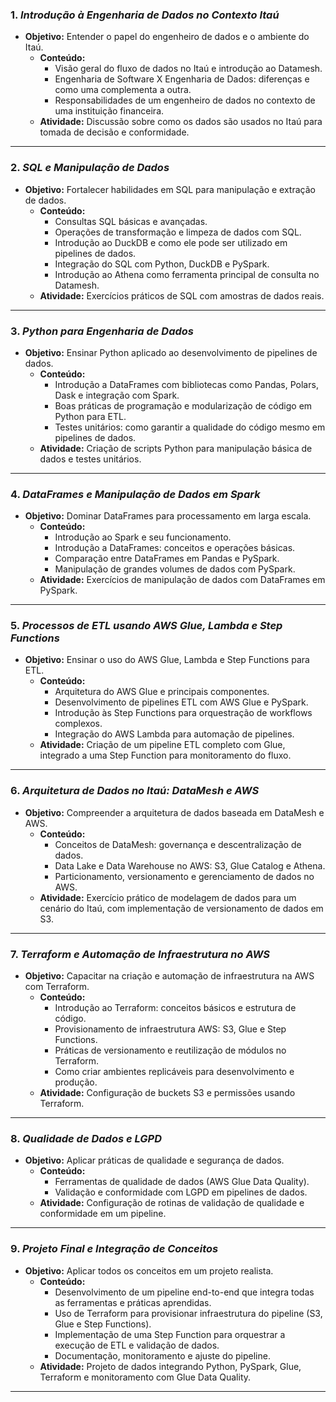 ### 1. *Introdução à Engenharia de Dados no Contexto Itaú*
- **Objetivo:** Entender o papel do engenheiro de dados e o ambiente do Itaú.
  - **Conteúdo:**
    - Visão geral do fluxo de dados no Itaú e introdução ao Datamesh.
    - Engenharia de Software X Engenharia de Dados: diferenças e como uma complementa a outra.
    - Responsabilidades de um engenheiro de dados no contexto de uma instituição financeira.
  - **Atividade:** Discussão sobre como os dados são usados no Itaú para tomada de decisão e conformidade.

---

### 2. *SQL e Manipulação de Dados*
- **Objetivo:** Fortalecer habilidades em SQL para manipulação e extração de dados.
  - **Conteúdo:**
    - Consultas SQL básicas e avançadas.
    - Operações de transformação e limpeza de dados com SQL.
    - Introdução ao DuckDB e como ele pode ser utilizado em pipelines de dados.
    - Integração do SQL com Python, DuckDB e PySpark.
    - Introdução ao Athena como ferramenta principal de consulta no Datamesh.
  - **Atividade:** Exercícios práticos de SQL com amostras de dados reais.

---

### 3. *Python para Engenharia de Dados*
- **Objetivo:** Ensinar Python aplicado ao desenvolvimento de pipelines de dados.
  - **Conteúdo:**
    - Introdução a DataFrames com bibliotecas como Pandas, Polars, Dask e integração com Spark.
    - Boas práticas de programação e modularização de código em Python para ETL.
    - Testes unitários: como garantir a qualidade do código mesmo em pipelines de dados.
  - **Atividade:** Criação de scripts Python para manipulação básica de dados e testes unitários.

---

### 4. *DataFrames e Manipulação de Dados em Spark*
- **Objetivo:** Dominar DataFrames para processamento em larga escala.
  - **Conteúdo:**
    - Introdução ao Spark e seu funcionamento.
    - Introdução a DataFrames: conceitos e operações básicas.
    - Comparação entre DataFrames em Pandas e PySpark.
    - Manipulação de grandes volumes de dados com PySpark.
  - **Atividade:** Exercícios de manipulação de dados com DataFrames em PySpark.

---

### 5. *Processos de ETL usando AWS Glue, Lambda e Step Functions*
- **Objetivo:** Ensinar o uso do AWS Glue, Lambda e Step Functions para ETL.
  - **Conteúdo:**
    - Arquitetura do AWS Glue e principais componentes.
    - Desenvolvimento de pipelines ETL com AWS Glue e PySpark.
    - Introdução às Step Functions para orquestração de workflows complexos.
    - Integração do AWS Lambda para automação de pipelines.
  - **Atividade:** Criação de um pipeline ETL completo com Glue, integrado a uma Step Function para monitoramento do fluxo.

---

### 6. *Arquitetura de Dados no Itaú: DataMesh e AWS*
- **Objetivo:** Compreender a arquitetura de dados baseada em DataMesh e AWS.
  - **Conteúdo:**
    - Conceitos de DataMesh: governança e descentralização de dados.
    - Data Lake e Data Warehouse no AWS: S3, Glue Catalog e Athena.
    - Particionamento, versionamento e gerenciamento de dados no AWS.
  - **Atividade:** Exercício prático de modelagem de dados para um cenário do Itaú, com implementação de versionamento de dados em S3.

---

### 7. *Terraform e Automação de Infraestrutura no AWS*
- **Objetivo:** Capacitar na criação e automação de infraestrutura na AWS com Terraform.
  - **Conteúdo:**
    - Introdução ao Terraform: conceitos básicos e estrutura de código.
    - Provisionamento de infraestrutura AWS: S3, Glue e Step Functions.
    - Práticas de versionamento e reutilização de módulos no Terraform.
    - Como criar ambientes replicáveis para desenvolvimento e produção.
  - **Atividade:** Configuração de buckets S3 e permissões usando Terraform.

---

### 8. *Qualidade de Dados e LGPD*
- **Objetivo:** Aplicar práticas de qualidade e segurança de dados.
  - **Conteúdo:**
    - Ferramentas de qualidade de dados (AWS Glue Data Quality).
    - Validação e conformidade com LGPD em pipelines de dados.
  - **Atividade:** Configuração de rotinas de validação de qualidade e conformidade em um pipeline.

---

### 9. *Projeto Final e Integração de Conceitos*
- **Objetivo:** Aplicar todos os conceitos em um projeto realista.
  - **Conteúdo:**
    - Desenvolvimento de um pipeline end-to-end que integra todas as ferramentas e práticas aprendidas.
    - Uso de Terraform para provisionar infraestrutura do pipeline (S3, Glue e Step Functions).
    - Implementação de uma Step Function para orquestrar a execução de ETL e validação de dados.
    - Documentação, monitoramento e ajuste do pipeline.
  - **Atividade:** Projeto de dados integrando Python, PySpark, Glue, Terraform e monitoramento com Glue Data Quality.

---